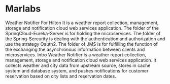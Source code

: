 # Marlabs
Weather Notifier For Hilton
It is a weather report collection, management, storage and notification cloud web services application. 
The folder of the SpringCloud-Eureka-Server is for holding the microservices.
The folder of the Spring-Sercurity is dealing with the authentication and authorization and use the strategy Oauth2.
The folder of JMS is for fulfilling the function of the exchanging the asynchronous information between clients and microservices.
Intro
Weather Notifier is a weather report collection, management, storage and notification cloud web services application. It collects weather and city data from upstream source, stores in cache system and database system, and pushes notifications for customer reservation based on city lists and reservation dates. 
